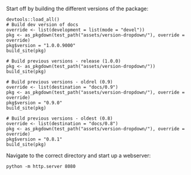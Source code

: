 Start off by building the different versions of the package:

```
devtools::load_all()
# Build dev version of docs
override <- list(development = list(mode = "devel"))
pkg <- as_pkgdown(test_path("assets/version-dropdown/"), override = override)
pkg$version = "1.0.0.9000"
build_site(pkg)

# Build previous versions - release (1.0.0)
pkg <- as_pkgdown(test_path("assets/version-dropdown/"))
build_site(pkg)

# Build previous versions - oldrel (0.9)
override <- list(destination = "docs/0.9")
pkg <- as_pkgdown(test_path("assets/version-dropdown/"), override = override)
pkg$version = "0.9.0"
build_site(pkg)

# Build previous versions - oldest (0.8)
override <- list(destination = "docs/0.8")
pkg <- as_pkgdown(test_path("assets/version-dropdown/"), override = override)
pkg$version = "0.8.1"
build_site(pkg)
```

Navigate to the correct directory and start up a webserver:

```
python -m http.server 8080
```
